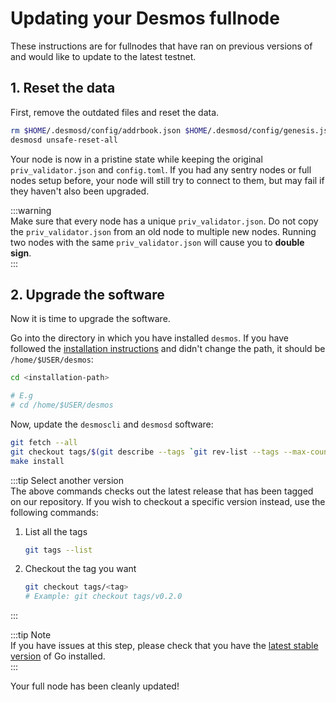 # Updating your Desmos fullnode
These instructions are for fullnodes that have ran on previous versions of and would like to update to the latest testnet.

## 1. Reset the data
First, remove the outdated files and reset the data.

```bash
rm $HOME/.desmosd/config/addrbook.json $HOME/.desmosd/config/genesis.json
desmosd unsafe-reset-all
```

Your node is now in a pristine state while keeping the original `priv_validator.json` and `config.toml`. If you had any sentry nodes or full nodes setup before, your node will still try to connect to them, but may fail if they haven't also been upgraded.

:::warning  
Make sure that every node has a unique `priv_validator.json`. Do not copy the `priv_validator.json` from an old node to multiple new nodes. Running two nodes with the same `priv_validator.json` will cause you to **double sign**.  
:::

## 2. Upgrade the software
Now it is time to upgrade the software.

Go into the directory in which you have installed `desmos`. If you have followed the [installation instructions](installation.md) and didn't change the path, it should be `/home/$USER/desmos`: 

```bash
cd <installation-path> 

# E.g
# cd /home/$USER/desmos
``` 

Now, update the `desmoscli` and `desmosd` software:

```bash
git fetch --all
git checkout tags/$(git describe --tags `git rev-list --tags --max-count=1`)
make install
```

:::tip Select another version  
The above commands checks out the latest release that has been tagged on our repository. If you wish to checkout a specific version instead, use the following commands: 

1. List all the tags  
   ```bash
   git tags --list
   ```
   
2. Checkout the tag you want 
   ```bash
   git checkout tags/<tag>
   # Example: git checkout tags/v0.2.0
   ```
   
:::

:::tip Note   
If you have issues at this step, please check that you have the [latest stable version](https://golang.org/dl/) of Go installed.  
:::

Your full node has been cleanly updated!

